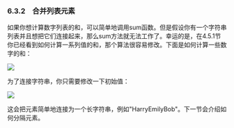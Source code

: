    

### 6.3.2　合并列表元素

如果你想计算数字列表的和，可以简单地调用sum函数。但是假设你有一个字符串列表并且想把它们连接起来，那么sum方法就无法工作了。幸运的是，在4.5.1节你已经看到如何计算一系列值的和，那个算法很容易修改。下面是如何计算一些数字的和：

![](../Images/image06527.gif)

为了连接字符串，你只需要修改一下初始值：

![](../Images/image06528.gif)

这会把元素简单地连接为一个长字符串，例如"HarryEmilyBob"。下一节会介绍如何分隔元素。